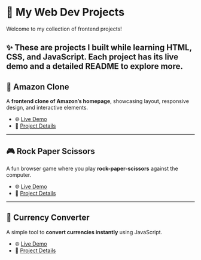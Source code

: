 # 🚀 My Web Dev Projects

Welcome to my collection of frontend projects!  

✨ These are projects I built while learning HTML, CSS, and JavaScript. Each project has its **live demo** and a **detailed README** to explore more.
---

## 🛒 Amazon Clone
A **frontend clone of Amazon’s homepage**, showcasing layout, responsive design, and interactive elements.  
- 🌐 [Live Demo](https://adnaan-tech.github.io/Web-Development-Projects/Amazon%20homepage%20clone/) 
- 📄 [Project Details](https://github.com/Adnaan-Tech/Web-Development-Projects/blob/main/Amazon%20homepage%20clone/README.md)

---

## 🎮 Rock Paper Scissors
A fun browser game where you play **rock-paper-scissors** against the computer.  
- 🌐 [Live Demo](https://adnaan-tech.github.io/Web-Development-Projects/Rock%20Paper%20Scissors%20Game/)
- 📄 [Project Details](https://github.com/Adnaan-Tech/Rock-Paper-Scissors/blob/main/README.md)

---

## 💱 Currency Converter
A simple tool to **convert currencies instantly** using JavaScript.  
- 🌐 [Live Demo](https://username.github.io/web-dev-projects/currency-converter/)  
- 📄 [Project Details](currency-converter/README.md)
